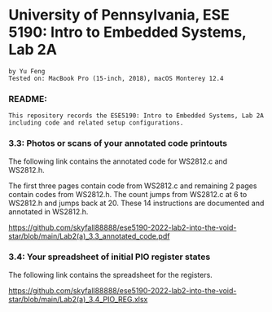 # University of Pennsylvania, ESE 5190: Intro to Embedded Systems, Lab 2A

    by Yu Feng
    Tested on: MacBook Pro (15-inch, 2018), macOS Monterey 12.4

### README:

    This repository records the ESE5190: Intro to Embedded Systems, Lab 2A including code and related setup configurations.


### 3.3: Photos or scans of your annotated code printouts

The following link contains the annotated code for WS2812.c and WS2812.h.

The first three pages contain code from WS2812.c and remaining 2 pages contain codes from WS2812.h. The count jumps from WS2812.c at 6 to WS2812.h and jumps back at 20. These 14 instructions are documented and annotated in WS2812.h.

https://github.com/skyfall88888/ese5190-2022-lab2-into-the-void-star/blob/main/Lab2(a)_3.3_annotated_code.pdf

### 3.4: Your spreadsheet of initial PIO register states

The following link contains the spreadsheet for the registers.

https://github.com/skyfall88888/ese5190-2022-lab2-into-the-void-star/blob/main/Lab2(a)_3.4_PIO_REG.xlsx
